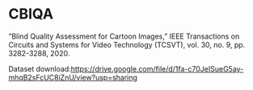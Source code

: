 # CBIQA

”Blind Quality Assessment for Cartoon Images,” IEEE Transactions on Circuits and Systems for Video Technology (TCSVT), vol. 30, no. 9, pp. 3282-3288, 2020.



Dataset download:https://drive.google.com/file/d/1fa-c70JeISueG5ay-mhqB2sFcUC8iZnU/view?usp=sharing
